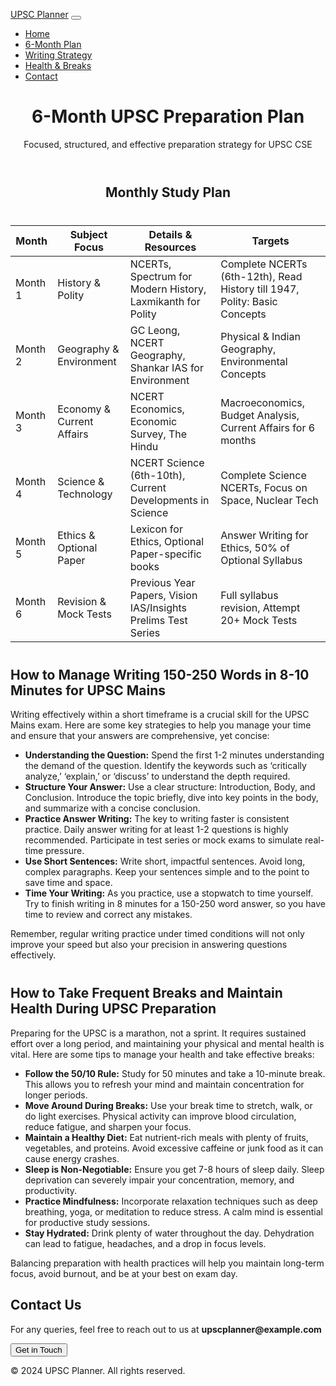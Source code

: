 <!DOCTYPE html>
<html lang="en">
<head>
    <meta charset="UTF-8">
    <meta name="viewport" content="width=device-width, initial-scale=1.0">
    <title>6-Month UPSC Plan</title>
    <link href="https://cdn.jsdelivr.net/npm/bootstrap@5.3.0-alpha1/dist/css/bootstrap.min.css" rel="stylesheet">
    <style>
        body {
            padding-top: 56px;
        }
        .plan-title {
            text-align: center;
            margin: 40px 0;
        }
        .plan-table {
            margin-top: 20px;
        }
        .detail-section {
            margin-top: 40px;
        }
    </style>
<script>
        // Hide the h1 tag content when the page loads
        window.addEventListener('load', function () {
            var h1Tag = document.querySelector('h1');
            if (h1Tag) {
                h1Tag.style.display = 'none';
            }
        });
    </script>

</head>
<body>

<!-- Navbar -->
<nav class="navbar navbar-expand-lg navbar-light bg-light fixed-top">
    <div class="container">
        <a class="navbar-brand" href="#">UPSC Planner</a>
        <button class="navbar-toggler" type="button" data-bs-toggle="collapse" data-bs-target="#navbarNav" aria-controls="navbarNav" aria-expanded="false" aria-label="Toggle navigation">
            <span class="navbar-toggler-icon"></span>
        </button>
        <div class="collapse navbar-collapse" id="navbarNav">
            <ul class="navbar-nav ms-auto">
                <li class="nav-item">
                    <a class="nav-link" href="#">Home</a>
                </li>
                <li class="nav-item">
                    <a class="nav-link" href="#plan">6-Month Plan</a>
                </li>
                <li class="nav-item">
                    <a class="nav-link" href="#writing-strategy">Writing Strategy</a>
                </li>
                <li class="nav-item">
                    <a class="nav-link" href="#breaks-health">Health & Breaks</a>
                </li>
                <li class="nav-item">
                    <a class="nav-link" href="#contact">Contact</a>
                </li>
            </ul>
        </div>
    </div>
</nav>

<!-- Header -->
<header class="bg-primary text-white text-center py-5">
    <div class="container">
        <h1 class="fw-bold">6-Month UPSC Preparation Plan</h1>
        <p class="lead">Focused, structured, and effective preparation strategy for UPSC CSE</p>
    </div>
</header>

<!-- Plan Section -->
<section id="plan" class="container plan-table">
    <h2 class="plan-title">Monthly Study Plan</h2>
    <table class="table table-bordered table-hover">
        <thead class="table-dark">
            <tr>
                <th>Month</th>
                <th>Subject Focus</th>
                <th>Details & Resources</th>
                <th>Targets</th>
            </tr>
        </thead>
        <tbody>
            <tr>
                <td>Month 1</td>
                <td>History & Polity</td>
                <td>NCERTs, Spectrum for Modern History, Laxmikanth for Polity</td>
                <td>Complete NCERTs (6th-12th), Read History till 1947, Polity: Basic Concepts</td>
            </tr>
            <tr>
                <td>Month 2</td>
                <td>Geography & Environment</td>
                <td>GC Leong, NCERT Geography, Shankar IAS for Environment</td>
                <td>Physical & Indian Geography, Environmental Concepts</td>
            </tr>
            <tr>
                <td>Month 3</td>
                <td>Economy & Current Affairs</td>
                <td>NCERT Economics, Economic Survey, The Hindu</td>
                <td>Macroeconomics, Budget Analysis, Current Affairs for 6 months</td>
            </tr>
            <tr>
                <td>Month 4</td>
                <td>Science & Technology</td>
                <td>NCERT Science (6th-10th), Current Developments in Science</td>
                <td>Complete Science NCERTs, Focus on Space, Nuclear Tech</td>
            </tr>
            <tr>
                <td>Month 5</td>
                <td>Ethics & Optional Paper</td>
                <td>Lexicon for Ethics, Optional Paper-specific books</td>
                <td>Answer Writing for Ethics, 50% of Optional Syllabus</td>
            </tr>
            <tr>
                <td>Month 6</td>
                <td>Revision & Mock Tests</td>
                <td>Previous Year Papers, Vision IAS/Insights Prelims Test Series</td>
                <td>Full syllabus revision, Attempt 20+ Mock Tests</td>
            </tr>
        </tbody>
    </table>
</section>

<!-- Writing Strategy Section -->
<section id="writing-strategy" class="container detail-section">
    <h2 class="text-center">How to Manage Writing 150-250 Words in 8-10 Minutes for UPSC Mains</h2>
    <p>
        Writing effectively within a short timeframe is a crucial skill for the UPSC Mains exam. Here are some key strategies to help you manage your time and ensure that your answers are comprehensive, yet concise:
    </p>
    <ul>
        <li><strong>Understanding the Question:</strong> Spend the first 1-2 minutes understanding the demand of the question. Identify the keywords such as ‘critically analyze,’ ‘explain,’ or ‘discuss’ to understand the depth required.</li>
        <li><strong>Structure Your Answer:</strong> Use a clear structure: Introduction, Body, and Conclusion. Introduce the topic briefly, dive into key points in the body, and summarize with a concise conclusion.</li>
        <li><strong>Practice Answer Writing:</strong> The key to writing faster is consistent practice. Daily answer writing for at least 1-2 questions is highly recommended. Participate in test series or mock exams to simulate real-time pressure.</li>
        <li><strong>Use Short Sentences:</strong> Write short, impactful sentences. Avoid long, complex paragraphs. Keep your sentences simple and to the point to save time and space.</li>
        <li><strong>Time Your Writing:</strong> As you practice, use a stopwatch to time yourself. Try to finish writing in 8 minutes for a 150-250 word answer, so you have time to review and correct any mistakes.</li>
    </ul>
    <p class="text-center">
        Remember, regular writing practice under timed conditions will not only improve your speed but also your precision in answering questions effectively.
    </p>
</section>

<!-- Health & Breaks Section -->
<section id="breaks-health" class="container detail-section">
    <h2 class="text-center">How to Take Frequent Breaks and Maintain Health During UPSC Preparation</h2>
    <p>
        Preparing for the UPSC is a marathon, not a sprint. It requires sustained effort over a long period, and maintaining your physical and mental health is vital. Here are some tips to manage your health and take effective breaks:
    </p>
    <ul>
        <li><strong>Follow the 50/10 Rule:</strong> Study for 50 minutes and take a 10-minute break. This allows you to refresh your mind and maintain concentration for longer periods.</li>
        <li><strong>Move Around During Breaks:</strong> Use your break time to stretch, walk, or do light exercises. Physical activity can improve blood circulation, reduce fatigue, and sharpen your focus.</li>
        <li><strong>Maintain a Healthy Diet:</strong> Eat nutrient-rich meals with plenty of fruits, vegetables, and proteins. Avoid excessive caffeine or junk food as it can cause energy crashes.</li>
        <li><strong>Sleep is Non-Negotiable:</strong> Ensure you get 7-8 hours of sleep daily. Sleep deprivation can severely impair your concentration, memory, and productivity.</li>
        <li><strong>Practice Mindfulness:</strong> Incorporate relaxation techniques such as deep breathing, yoga, or meditation to reduce stress. A calm mind is essential for productive study sessions.</li>
        <li><strong>Stay Hydrated:</strong> Drink plenty of water throughout the day. Dehydration can lead to fatigue, headaches, and a drop in focus levels.</li>
    </ul>
    <p class="text-center">
        Balancing preparation with health practices will help you maintain long-term focus, avoid burnout, and be at your best on exam day.
    </p>
</section>

<!-- Contact Section -->
<section id="contact" class="container text-center my-5">
    <h2>Contact Us</h2>
    <p>For any queries, feel free to reach out to us at <strong>upscplanner@example.com</strong></p>
    <button class="btn btn-primary">Get in Touch</button>
</section>

<!-- Footer -->
<footer class="bg-light py-4">
    <div class="container text-center">
        <p class="mb-0">© 2024 UPSC Planner. All rights reserved.</p>
    </div>
</footer>

<!-- Bootstrap JS, Popper.js, and Bootstrap Bundle (includes Popper.js) -->
<script src="https://cdn.jsdelivr
